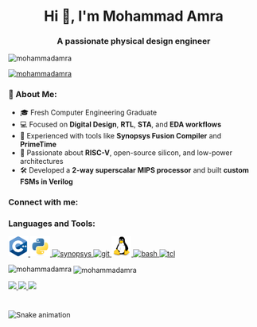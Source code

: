 <h1 align="center">Hi 👋, I'm Mohammad Amra</h1>
<h3 align="center">A passionate physical design engineer</h3>

<p align="left"> <img src="https://komarev.com/ghpvc/?username=mohammadamra&label=Profile%20views&color=0e75b6&style=flat" alt="mohammadamra" /> </p>

<p align="left"> <a href="https://github.com/ryo-ma/github-profile-trophy"><img src="https://github-profile-trophy.vercel.app/?username=mohammadamra" alt="mohammadamra" /></a> </p>

### 🧠 About Me:

- 🎓 Fresh Computer Engineering Graduate  
- 💻 Focused on **Digital Design**, **RTL**, **STA**, and **EDA workflows**
- 🚀 Experienced with tools like **Synopsys Fusion Compiler** and **PrimeTime**
- 🔬 Passionate about **RISC-V**, open-source silicon, and low-power architectures  
- 🛠️ Developed a **2-way superscalar MIPS processor** and built **custom FSMs in Verilog**

###
<h3 align="left">Connect with me:</h3>
<p align="left">
</p>

<h3 align="left">Languages and Tools:</h3>

<p align="left">
  <!-- C++ -->
  <a href="https://www.w3schools.com/cpp/" target="_blank" rel="noreferrer">
    <img src="https://raw.githubusercontent.com/devicons/devicon/master/icons/cplusplus/cplusplus-original.svg" alt="cplusplus" width="40" height="40"/>
  </a>

  <!-- Python -->
  <a href="https://www.python.org" target="_blank" rel="noreferrer">
    <img src="https://raw.githubusercontent.com/devicons/devicon/master/icons/python/python-original.svg" alt="python" width="40" height="40"/>
  </a>

 
  <!-- Synopsys -->
  <a href="https://www.synopsys.com/" target="_blank" rel="noreferrer">
    <img src="https://cdn.worldvectorlogo.com/logos/synopsys.svg" alt="synopsys" width="40" height="40"/>
  </a>

  <!-- Git -->
  <a href="https://git-scm.com/" target="_blank" rel="noreferrer">
    <img src="https://www.vectorlogo.zone/logos/git-scm/git-scm-icon.svg" alt="git" width="40" height="40"/>
  </a>

  <!-- Linux -->
  <a href="https://www.linux.org/" target="_blank" rel="noreferrer">
    <img src="https://raw.githubusercontent.com/devicons/devicon/master/icons/linux/linux-original.svg" alt="linux" width="40" height="40"/>
  </a>

  <!-- Bash -->
  <a href="https://www.gnu.org/software/bash/" target="_blank" rel="noreferrer">
    <img src="https://www.vectorlogo.zone/logos/gnu_bash/gnu_bash-icon.svg" alt="bash" width="40" height="40"/>
  </a>

  <!-- TCL (EDA scripting) -->
  <a href="https://www.tcl.tk/" target="_blank" rel="noreferrer">
    <img src="https://img.icons8.com/ios-filled/50/000000/code.png" alt="tcl" width="40" height="40"/>
  </a>

 


</p>

<p><img align="left" src="https://github-readme-stats.vercel.app/api/top-langs?username=mohammadamra&show_icons=true&locale=en&layout=compact" alt="mohammadamra" /></p>

<p>&nbsp;<img align="center" src="https://github-readme-stats.vercel.app/api?username=mohammadamra&show_icons=true&locale=en" alt="mohammadamra" /></p>


<div align="left">
  <a href="https://www.linkedin.com/in/mohammadamra/" target="_blank">
    <img src="https://img.shields.io/static/v1?message=LinkedIn&logo=linkedin&label=&color=0077B5&logoColor=white&labelColor=&style=for-the-badge" height="35" />
  </a>
  <a href="mohammadamra00@gmail.com" target="_blank">
    <img src="https://img.shields.io/static/v1?message=Gmail&logo=gmail&label=&color=D14836&logoColor=white&labelColor=&style=for-the-badge" height="35" />
  </a>
  <a href="https://github.com/mohammadamra" target="_blank">
    <img src="https://img.shields.io/static/v1?message=GitHub&logo=github&label=&color=000000&logoColor=white&labelColor=&style=for-the-badge" height="35" />
  </a>
</div>

###

<br clear="both">

<img src="https://i.sstatic.net/tXpJR.gif" alt="Snake animation" />

###
